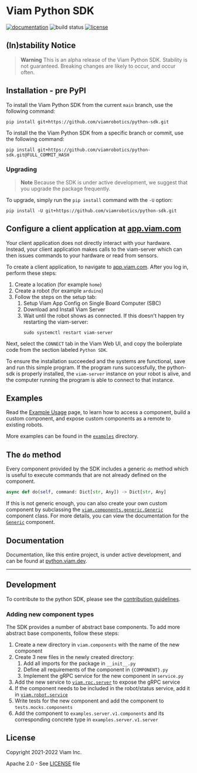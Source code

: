 # Viam Python SDK
[![documentation](https://img.shields.io/static/v1?label=docs&message=python.viam.dev&color=informational)](https://python.viam.dev)
![build status](https://github.com/viamrobotics/python-sdk/actions/workflows/test.yml/badge.svg)
[![license](https://img.shields.io/badge/license-Apache_2.0-blue)](https://github.com/viamrobotics/viam-python-sdk/blob/main/LICENSE)

## (In)stability Notice

> **Warning**
> This is an alpha release of the Viam Python SDK. Stability is not guaranteed. Breaking changes are likely to occur, and occur often.

## Installation - pre PyPI

To install the Viam Python SDK from the current `main` branch, use the following command:

```
pip install git+https://github.com/viamrobotics/python-sdk.git
```

To install the the Viam Python SDK from a specific branch or commit, use the following command:

```
pip install git+https://github.com/viamrobotics/python-sdk.git@FULL_COMMIT_HASH
```

### Upgrading

> **Note**
> Because the SDK is under active development, we suggest that you upgrade the package frequently. 
 
To upgrade, simply run the `pip install` command with the `-U` option:

```
pip install -U git+https://github.com/viamrobotics/python-sdk.git
```

## Configure a client application at [app.viam.com](https://app.viam.com)

Your client application does not directly interact with your hardware. Instead, your client application makes calls to the viam-server which can then issues commands to your hardware or read from sensors.

To create a client application, to navigate to [app.viam.com](https://app.viam.com). After you log in, perform these steps:

1. Create a location (for example `home`)
2. Create a robot (for example `arduino`)
3. Follow the steps on the setup tab:
   1. Setup Viam App Config on Single Board Computer (SBC)
   2. Download and Install Viam Server
   3. Wait until the robot shows as connected. If this doesn't happen try restarting the viam-server:
      ```
      sudo systemctl restart viam-server
      ```   

Next, select the `CONNECT` tab in the Viam Web UI, and copy the boilerplate code from the section labeled `Python SDK`.

To ensure the installation succeeded and the systems are functional, save and run this simple program. If the program runs successfully, the python-sdk is properly installed, the `viam-server` instance on your robot is alive, and the computer running the program is able to connect to that instance.

## Examples
Read the [Example Usage](https://python.viam.dev/examples/example.html) page, to learn how to access a component, build a custom component, and expose
custom components as a remote to existing robots.

More examples can be found in the [`examples`](/examples) directory.

## The `do` method
Every component provided by the SDK includes a generic `do` method which is useful to execute commands that are not already defined on the component.
```python
async def do(self, command: Dict[str, Any]) -> Dict[str, Any]
```

If this is not generic enough, you can also create your own custom component by subclassing the [`viam.components.generic.Generic`](https://python.viam.dev/autoapi/viam/components/generic/index.html) component
class. For more details, you can view the documentation for the [`Generic`](https://python.viam.dev/autoapi/viam/components/generic/index.html) component.

## Documentation
Documentation, like this entire project, is under active development, and can be found at [python.viam.dev](https://python.viam.dev).

---
## Development
To contribute to the python SDK, please see the [contribution guidelines](https://python.viam.dev/contributing.html).

### Adding new component types
The SDK provides a number of abstract base components. To add more abstract base components, follow these steps:

1. Create a new directory in `viam.components` with the name of the new component
2. Create 3 new files in the newly created directory:
    1. Add all imports for the package in `__init__.py`
    2. Define all requirements of the component in `{COMPONENT}.py`
    3. Implement the gRPC service for the new component in `service.py`
3. Add the new service to [`viam.rpc.server`](https://python.viam.dev/autoapi/viam/rpc/server/index.html) to expose the gRPC service
4. If the component needs to be included in the robot/status service, add it in [`viam.robot.service`](https://python.viam.dev/autoapi/viam/robot/service/index.html)
5. Write tests for the new component and add the component to `tests.mocks.components`
6. Add the component to `examples.server.v1.components` and its corresponding concrete type in `examples.server.v1.server`

## License
Copyright 2021-2022 Viam Inc.

Apache 2.0 - See [LICENSE](https://github.com/viamrobotics/viam-python-sdk/blob/main/LICENSE) file
